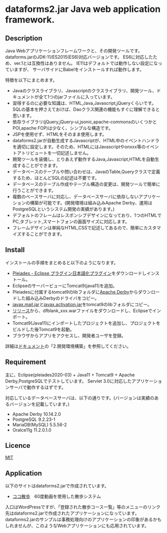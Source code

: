# dataforms2.jar Java web application framework.

## Description
Java Webアプリケーションフレームワークと、その開発ツールです。
dataforms.jarのJDK-11/ES2015(ES6)対応バージョンです。
ES6に対応したため、ver.1とは互換性はありません。
IE11はデフォルトでは動作しない設定になっていますが、
サーバサイドにBabelをインストールすれば動作します。

特徴を以下にまとめます。

* Javaのクラスライブラリ、Javascriptのクラスライブラリ、開発ツール、ドキュメントが全て1つのjarファイルに入っています。
* 習得するのに必要な知識は、HTML,Java,Javascript,jQueryくらいです。SQLの基本を押さえておけば、Daoクラス関連の機能もすぐに理解できると思います。
* 依存ライブラリ(jQuery,jQuery-ui,jsonic,apache-commonsのいくつかとPOI,apache FOP)は少なく、シンプルな構造です。
* JSPを使用せず、HTMLをそのまま使用します。
* dataforms2.jarが自動生成するJavascriptが、HTML中のイベントハンドラを適切に設定します。そのため、HTMLにはJavascriptやonxxx等のイベントアトリビュートを一切記述しません。
* 開発ツールを装備し、とりあえず動作するJava,Javascript,HTMLを自動生成することができます。
* データベースのテーブルや問い合わせは、JavaのTable,Queryクラスで定義するため、ほとんどSQLの記述は不要です。
* データベースのテーブル作成やテーブル構造の変更は、開発ツールで簡単に行うことができます。
* 複数のベースサーバに対応し、データベースサーバに依存しないアプリケーションの構築が可能です。(開発環境は組み込みApache Derby、運用はPostgreSQLというシステム開発の実績があります。)
* デフォルトのフレームはレスポンシブデザインになっており、1つのHTMLでPC,タブレット,スマートフォンの画面サイズに対応します。
* フレームデザインは単純なHTML,CSSで記述してあるので、簡単にカスタマイズすることができます。


## Install
インストールの手順をまとめると以下のようになります。

* [Pleiades - Eclipse プラグイン日本語化プラグイン](http://mergedoc.osdn.jp/index.html#pleiades.html)をダウンロードしインストール。
* EclipseのサーバービューにTomcat9(java11)を追加。
* Pleiadesに付属するtomcat9のlibフォルダに[Apache Derby](https://db.apache.org/derby/)からダウンロードした組み込みDerbyのドライバをコピー。
* [javax.mail.jar](https://github.com/javaee/javamail/releases)と[javax.activation.jar](https://github.com/javaee/activation/releases)をtomcat9のlibフォルダにコピー。
* [リリース](https://github.com/takayanagi2087/dataforms2/releases)から、dfblank_xxx.warファイルをダウンロードし、Eclipseでインポート。
* Tomcat9(Java11)にインポートしたプロジェクトを追加し、プロジェクトをビルドした後Tomcat9を起動。
* ブラウザからアプリをアクセスし、開発者ユーザを登録。

詳細は[ドキュメント](http://www.takayanagi-syslab.net/dfblank/dataforms/devtool/doc/page/DocFramePage.df)の「2.開発環境構築」を参照してください。


## Requirement
主に、Eclipse(pleiades2020-03) + Java11 + Tomcat9 + Apache Derby,PostgreSQLでテストしています。
Servlet 3.0に対応したアプリケーションサーバで動作するはずです。

対応しているデータベースサーバは、以下の通りです。(バージョンは実績のあるバージョンを記載しています。)

* Apache Derby 10.14.2.0
* PostgreSQL 9.2.23-1
* MariaDB(MySQL) 5.5.56-2
* Oralce11g 11.2.0.1.0


## Licence
[MIT](https://github.com/takayanagi2087/dataforms/blob/master/LICENSE)

## Application
以下のサイトはdataforms2.jarで作成されています。

* [ココ散歩](https://cocosampo.net/sampo/)　60度動画を使用した散歩システム

入口はWordPressですが、「登録された散歩コース一覧」等のメニューのリンク先はdataforms2.jarで作成されたアプリケーションになっています。
dataforms2.jarのサンプルは事務処理向けのアプリケーションの印象があるかもしれませんが、このようなWebアプリケーションにも応用されています。



